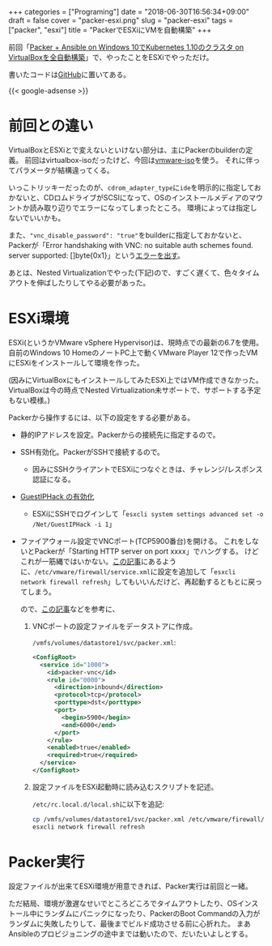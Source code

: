+++
categories = ["Programing"]
date = "2018-06-30T16:56:34+09:00"
draft = false
cover = "packer-esxi.png"
slug = "packer-esxi"
tags = ["packer", "esxi"]
title = "PackerでESXiにVMを自動構築"
+++

前回「[Packer + Ansible on Windows 10でKubernetes 1.10のクラスタ on VirtualBoxを全自動構築](https://www.kaitoy.xyz/2018/06/17/packer-k8s/)」で、やったことをESXiでやっただけ。

書いたコードは[GitHub](https://github.com/kaitoy/packer-k8s)に置いてある。

{{< google-adsense >}}

# 前回との違い

VirtualBoxとESXiとで変えないといけない部分は、主にPackerのbuilderの定義。
前回はvirtualbox-isoだったけど、今回は[vmware-iso](https://www.packer.io/docs/builders/vmware-iso.html)を使う。
それに伴ってパラメータが結構違ってくる。

いっこトリッキーだったのが、`cdrom_adapter_type`に`ide`を明示的に指定しておかないと、CDロムドライブがSCSIになって、OSのインストールメディアのマウントか読み取り辺りでエラーになってしまったところ。
環境によっては指定しないでいいかも。

また、`"vnc_disable_password": "true"`をbuilderに指定しておかないと、Packerが「Error handshaking with VNC: no suitable auth schemes found. server supported: []byte{0x1}」という[エラーを出す](https://github.com/hashicorp/packer/issues/5939)。

あとは、Nested Virtualizationでやった(下記)ので、すごく遅くて、色々タイムアウトを伸ばしたりしてやる必要があった。

# ESXi環境

ESXi(というかVMware vSphere Hypervisor)は、現時点での最新の6.7を使用。
自前のWindows 10 HomeのノートPC上で動くVMware Player 12で作ったVMにESXiをインストールして環境を作った。

(因みにVirtualBoxにもインストールしてみたESXi上ではVM作成できなかった。VirtualBoxは今の時点でNested Virtualization未サポートで、サポートする予定もない模様。)

Packerから操作するには、以下の設定をする必要がある。

* 静的IPアドレスを設定。Packerからの接続先に指定するので。
* SSH有効化。PackerがSSHで接続するので。
    * 因みにSSHクライアントでESXiにつなぐときは、チャレンジ/レスポンス認証になる。
* [GuestIPHack の有効化](https://www.packer.io/docs/builders/vmware-iso.html#building-on-a-remote-vsphere-hypervisor)
    * ESXiにSSHでログインして「`esxcli system settings advanced set -o /Net/GuestIPHack -i 1`」
* ファイアウォール設定でVNCポート(TCP5900番台)を開ける。
    これをしないとPackerが「Starting HTTP server on port xxxx」でハングする。
    けどこれが一筋縄ではいかない。[この記事](https://kb.vmware.com/s/article/2008226?lang=ja)にあるように、`/etc/vmware/firewall/service.xml`に設定を追加して「`esxcli network firewall refresh`」してもいいんだけど、再起動するともとに戻ってしまう。

    ので、[この記事](https://kb.vmware.com/s/article/2043564)などを参考に、

    1. VNCポートの設定ファイルをデータストアに作成。

        `/vmfs/volumes/datastore1/svc/packer.xml`:

        ```xml
        <ConfigRoot>
          <service id="1000">
            <id>packer-vnc</id>
            <rule id="0000">
              <direction>inbound</direction>
              <protocol>tcp</protocol>
              <porttype>dst</porttype>
              <port>
                <begin>5900</begin>
                <end>6000</end>
              </port>
            </rule>
            <enabled>true</enabled>
            <required>true</required>
          </service>
        </ConfigRoot>
        ```

    2. 設定ファイルをESXi起動時に読み込むスクリプトを記述。

        `/etc/rc.local.d/local.sh`に以下を追記:

        ```sh
        cp /vmfs/volumes/datastore1/svc/packer.xml /etc/vmware/firewall/
        esxcli network firewall refresh
        ```

# Packer実行

設定ファイルが出来てESXi環境が用意できれば、Packer実行は前回と一緒。

ただ結局、環境が激遅なせいでところどころでタイムアウトしたり、OSインストール中にランダムにパニックになったり、PackerのBoot Commandの入力がランダムに失敗したりして、最後までビルド成功させる前に心折れた。
まあAnsibleのプロビジョニングの途中までは動いたので、だいたいよしとする。
